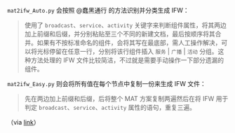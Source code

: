 `mat2ifw_Auto.py` 会按照 @蠢黑通行 的方法识别并分类生成 IFW：

> 使用了 `broadcast`、`service`、`activity` 关键字来判断组件属性，将其两边加上前缀和后缀，并分别粘贴至三个不同的新建文档，最后按顺序将其合并。如果有不按标准命名的组件，会将其写在最底部，需人工操作解决，可以将光标停留在任意一行，分别将该行组件插入 `服务` | `广播` | `活动` 分组。这种方法处理的 IFW 文件比较简洁，不过就是需要手动操作一下部分遗漏的组件。

`mat2ifw_Easy.py` 则会将所有值在每个节点中复制一份来生成 IFW 文件：

> 先在两边加上前缀和后缀，后将整个 MAT 方案复制两遍然后在将 IFW 用于判定 `broadcast`、`service`、`activity` 属性的语句，重复三遍。

（via [link](https://bbs.letitfly.me/d/100)）
